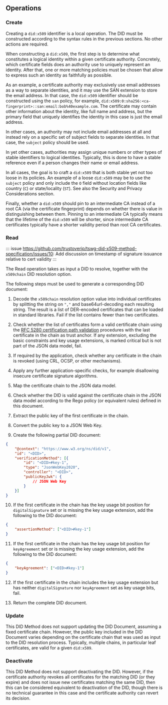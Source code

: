 ## Operations

### Create

Creating a `did:x509` identifier is a local operation. The DID must be constructed according to the syntax rules in the previous sections. No other actions are required.

When constructing a `did:x509`, the first step is to determine what constitutes a logical identity within a given certificate authority. Concretely, which certificate fields does an authority use to uniquely represent an identity. After that, one or more matching policies must be chosen that allow to express such an identity as faithfully as possible.

As an example, a certificate authority may exclusively use email addresses as a way to separate identities, and it may use the SAN extension to store the email address. In that case, the `did:x509` identifier should be constructed using the `san` policy, for example, `did:x509:0:sha256:<ca-fingerprint>::san:email:bob%40example.com`. The certificate may contain other information about the identity, like full name and address, but the primary field that uniquely identifies the identity in this case is just the email address.

In other cases, an authority may not include email addresses at all and instead rely on a specific set of subject fields to separate identities. In that case, the `subject` policy should be used.

In yet other cases, authorities may assign unique numbers or other types of stable identifiers to logical identities. Typically, this is done to have a stable reference even if a person changes their name or email address.

In all cases, the goal is to craft a `did:x509` that is both stable yet not too loose in its policies. An example of a loose `did:x509` may be to use the `subject` policy and only include the `O` field without location fields like country (`C`) or state/locality (`ST`). See also the Security and Privacy Considerations section.

Finally, whether a `did:x509` should pin to an intermediate CA instead of a root CA (via the certificate fingerprint) depends on whether there is value in distinguishing between them. Pinning to an intermediate CA typically means that the lifetime of the `did:x509` will be shorter, since intermediate CA certificates typically have a shorter validity period than root CA certificates.

### Read

::: issue 
https://github.com/trustoverip/tswg-did-x509-method-specification/issues/10: Add discussion on timestamp of signature issuance relative to cert validity
:::

The Read operation takes as input a DID to resolve, together with the `x509chain` DID resolution option.

The following steps must be used to generate a corresponding DID document:

1. Decode the `x509chain` resolution option value into individual certificates by splitting the string on `","` and base64url-decoding each resulting string. The result is a list of DER-encoded certificates that can be loaded in standard libraries. Fail if the list contains fewer than two certificates.

2. Check whether the list of certificates form a valid certificate chain using the [RFC 5280 certification path validation](https://www.rfc-editor.org/rfc/rfc5280#section-6) procedures with the last certificate in the chain as trust anchor. If any extension, excluding the basic constraints and key usage extensions, is marked critical but is not part of the JSON data model, fail.

3. If required by the application, check whether any certificate in the chain is revoked (using CRL, OCSP, or other mechanisms).

4. Apply any further application-specific checks, for example disallowing insecure certificate signature algorithms.

5. Map the certificate chain to the JSON data model.

6. Check whether the DID is valid against the certificate chain in the JSON data model according to the Rego policy (or equivalent rules) defined in this document.

7. Extract the public key of the first certificate in the chain.

8. Convert the public key to a JSON Web Key.

9. Create the following partial DID document:

```json
{
    "@context": "https://www.w3.org/ns/did/v1",
    "id": "<DID>",
    "verificationMethod": [{
        "id": "<DID>#key-1",
        "type": "JsonWebKey2020",
        "controller": "<DID>",
        "publicKeyJwk": {
            // JSON Web Key
        }
    }]
}
```

10. If the first certificate in the chain has the key usage bit position for `digitalSignature` set or is missing the key usage extension, add the following to the DID document:

```json
{
    "assertionMethod": ["<DID>#key-1"]
}
```

11. If the first certificate in the chain has the key usage bit position for `keyAgreement` set or is missing the key usage extension, add the following to the DID document:

```json
{
    "keyAgreement": ["<DID>#key-1"]
}
```

12. If the first certificate in the chain includes the key usage extension but has neither `digitalSignature` nor `keyAgreement` set as key usage bits, fail.

13. Return the complete DID document.

### Update

This DID Method does not support updating the DID Document, assuming a fixed certificate chain. However, the public key included in the DID Document varies depending on the certificate chain that was used as input to the DID resolution process. Typically, multiple chains, in particular leaf certificates, are valid for a given `did:x509`.

### Deactivate

This DID Method does not support deactivating the DID. However, if the certificate authority revokes all certificates for the matching DID (or they expire) and does not issue new certificates matching the same DID, then this can be considered equivalent to deactivation of the DID, though there is no technical guarantee in this case and the certificate authority can revert its decision.
